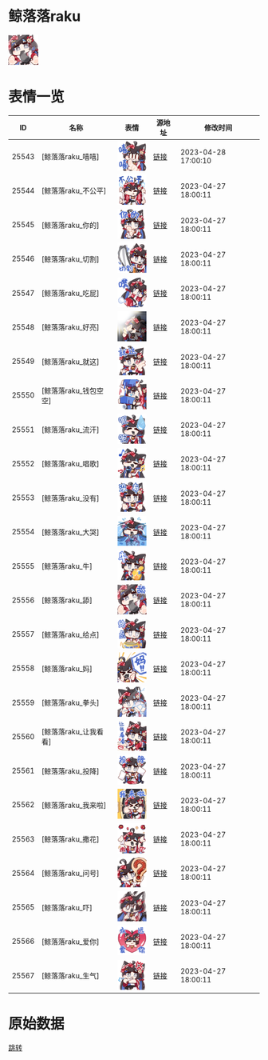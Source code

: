 # 鲸落落raku

<img src="./cover.png" height="60" alt="cover" />

# 表情一览

|ID|名称|表情|源地址|修改时间|
|----|----|----|----|----|
|25543|[鲸落落raku_嘻嘻]|<img src="./pic/025543_%5B鲸落落raku_嘻嘻%5D.png" height="60" alt="嘻嘻"/>|[链接](https://i0.hdslb.com/bfs/garb/05ac23d9e0345dec37cee15d7fa804bdf6d896bb.png)|2023-04-28 17:00:10|
|25544|[鲸落落raku_不公平]|<img src="./pic/025544_%5B鲸落落raku_不公平%5D.png" height="60" alt="不公平"/>|[链接](https://i0.hdslb.com/bfs/garb/a1d7359756f39bb331f16bbd6be7e6e29ff73824.png)|2023-04-27 18:00:11|
|25545|[鲸落落raku_你的]|<img src="./pic/025545_%5B鲸落落raku_你的%5D.png" height="60" alt="你的"/>|[链接](https://i0.hdslb.com/bfs/garb/4b275cb1db4bec89fcaa281a3fd5a75945631207.png)|2023-04-27 18:00:11|
|25546|[鲸落落raku_切割]|<img src="./pic/025546_%5B鲸落落raku_切割%5D.png" height="60" alt="切割"/>|[链接](https://i0.hdslb.com/bfs/garb/42f4e2afaea4a59b925bc6608e773126cef602fb.png)|2023-04-27 18:00:11|
|25547|[鲸落落raku_吃屁]|<img src="./pic/025547_%5B鲸落落raku_吃屁%5D.png" height="60" alt="吃屁"/>|[链接](https://i0.hdslb.com/bfs/garb/8761bfa1275087263a435f430425e4efc94a766a.png)|2023-04-27 18:00:11|
|25548|[鲸落落raku_好亮]|<img src="./pic/025548_%5B鲸落落raku_好亮%5D.png" height="60" alt="好亮"/>|[链接](https://i0.hdslb.com/bfs/garb/dd58973f4b6bfd712112594ba5e8d3d84b54dd10.png)|2023-04-27 18:00:11|
|25549|[鲸落落raku_就这]|<img src="./pic/025549_%5B鲸落落raku_就这%5D.png" height="60" alt="就这"/>|[链接](https://i0.hdslb.com/bfs/garb/340515d73e1fca5d50c53be807515a3a501be2e3.png)|2023-04-27 18:00:11|
|25550|[鲸落落raku_钱包空空]|<img src="./pic/025550_%5B鲸落落raku_钱包空空%5D.png" height="60" alt="钱包空空"/>|[链接](https://i0.hdslb.com/bfs/garb/fe8a829dd4a3a5d7287d83dbfe2984370f755eae.png)|2023-04-27 18:00:11|
|25551|[鲸落落raku_流汗]|<img src="./pic/025551_%5B鲸落落raku_流汗%5D.png" height="60" alt="流汗"/>|[链接](https://i0.hdslb.com/bfs/garb/1516c94dd92a5af3b01367699c5344b46642c965.png)|2023-04-27 18:00:11|
|25552|[鲸落落raku_唱歌]|<img src="./pic/025552_%5B鲸落落raku_唱歌%5D.png" height="60" alt="唱歌"/>|[链接](https://i0.hdslb.com/bfs/garb/86a5ba3aa0d2d1373afddd50aff8e7f90e118d3c.png)|2023-04-27 18:00:11|
|25553|[鲸落落raku_没有]|<img src="./pic/025553_%5B鲸落落raku_没有%5D.png" height="60" alt="没有"/>|[链接](https://i0.hdslb.com/bfs/garb/d993dff6ed7359756a03f9358cce44c2eee070f7.png)|2023-04-27 18:00:11|
|25554|[鲸落落raku_大哭]|<img src="./pic/025554_%5B鲸落落raku_大哭%5D.png" height="60" alt="大哭"/>|[链接](https://i0.hdslb.com/bfs/garb/7851dc1ca5f9fca79725d2c8b842a67ae440daed.png)|2023-04-27 18:00:11|
|25555|[鲸落落raku_牛]|<img src="./pic/025555_%5B鲸落落raku_牛%5D.png" height="60" alt="牛"/>|[链接](https://i0.hdslb.com/bfs/garb/eea1fc1ee986a60e0ca87097d363296d0cf17437.png)|2023-04-27 18:00:11|
|25556|[鲸落落raku_舔]|<img src="./pic/025556_%5B鲸落落raku_舔%5D.png" height="60" alt="舔"/>|[链接](https://i0.hdslb.com/bfs/garb/66387e0b576a4e5ec31228974ceae0a3a85d6207.png)|2023-04-27 18:00:11|
|25557|[鲸落落raku_给点]|<img src="./pic/025557_%5B鲸落落raku_给点%5D.png" height="60" alt="给点"/>|[链接](https://i0.hdslb.com/bfs/garb/4d8fc3471cfc211527ee0ed0259dcb38d9b33721.png)|2023-04-27 18:00:11|
|25558|[鲸落落raku_妈]|<img src="./pic/025558_%5B鲸落落raku_妈%5D.png" height="60" alt="妈"/>|[链接](https://i0.hdslb.com/bfs/garb/d0717382d2fe1c7e57ecebfd4cc1af9b9f301916.png)|2023-04-27 18:00:11|
|25559|[鲸落落raku_拳头]|<img src="./pic/025559_%5B鲸落落raku_拳头%5D.png" height="60" alt="拳头"/>|[链接](https://i0.hdslb.com/bfs/garb/99fce0d2623d0e6ba1e9fa7031688400ab6467a7.png)|2023-04-27 18:00:11|
|25560|[鲸落落raku_让我看看]|<img src="./pic/025560_%5B鲸落落raku_让我看看%5D.png" height="60" alt="让我看看"/>|[链接](https://i0.hdslb.com/bfs/garb/b7109086ba1f3f30f0c753dfa0f9ff027635bf16.png)|2023-04-27 18:00:11|
|25561|[鲸落落raku_投降]|<img src="./pic/025561_%5B鲸落落raku_投降%5D.png" height="60" alt="投降"/>|[链接](https://i0.hdslb.com/bfs/garb/42dedbc1a37286e94f8a75177bd57dc6a2f704c3.png)|2023-04-27 18:00:11|
|25562|[鲸落落raku_我来啦]|<img src="./pic/025562_%5B鲸落落raku_我来啦%5D.png" height="60" alt="我来啦"/>|[链接](https://i0.hdslb.com/bfs/garb/7c771df548ebf7801e4c8fdea3bfdc7cf2634903.png)|2023-04-27 18:00:11|
|25563|[鲸落落raku_撒花]|<img src="./pic/025563_%5B鲸落落raku_撒花%5D.png" height="60" alt="撒花"/>|[链接](https://i0.hdslb.com/bfs/garb/11ffcf40162321e3529156ab8f8a163643db4265.png)|2023-04-27 18:00:11|
|25564|[鲸落落raku_问号]|<img src="./pic/025564_%5B鲸落落raku_问号%5D.png" height="60" alt="问号"/>|[链接](https://i0.hdslb.com/bfs/garb/1287333e82d005b8d57cd733785aed3e3ac158f0.png)|2023-04-27 18:00:11|
|25565|[鲸落落raku_吓]|<img src="./pic/025565_%5B鲸落落raku_吓%5D.png" height="60" alt="吓"/>|[链接](https://i0.hdslb.com/bfs/garb/bc9a89743edef0b50d356cc557f20c9325490604.png)|2023-04-27 18:00:11|
|25566|[鲸落落raku_爱你]|<img src="./pic/025566_%5B鲸落落raku_爱你%5D.png" height="60" alt="爱你"/>|[链接](https://i0.hdslb.com/bfs/garb/736e53bb34869aeb1027272c072e22104f75f250.png)|2023-04-27 18:00:11|
|25567|[鲸落落raku_生气]|<img src="./pic/025567_%5B鲸落落raku_生气%5D.png" height="60" alt="生气"/>|[链接](https://i0.hdslb.com/bfs/garb/6d4de56544ba5108f8f94692736450b693b5bc05.png)|2023-04-27 18:00:11|

# 原始数据

[跳转](./raw.json)

